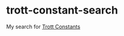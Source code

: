 # trott-constant-search

My search for [Trott Constants](https://mathworld.wolfram.com/TrottConstants.html)